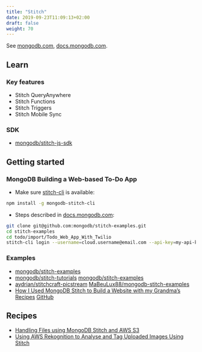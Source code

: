 ```yaml
---
title: "Stitch"
date: 2019-09-23T11:09:13+02:00
draft: false
weight: 70
---
```


See [mongodb.com](https://www.mongodb.com/cloud/stitch), [docs.mongodb.com](https://docs.mongodb.com/stitch/).

## Learn

### Key features

- Stitch QueryAnywhere
- Stitch Functions
- Stitch Triggers
- Stitch Mobile Sync

### SDK

- [mongodb/stitch-js-sdk](https://github.com/mongodb/stitch-js-sdk)

## Getting started

### MongoDB Building a Web-based To-Do App

- Make sure [stitch-cli](https://docs.mongodb.com/stitch/import-export/stitch-cli-reference/#stitch-cli) is available:

```bash
npm install -g mongodb-stitch-cli
```

- Steps described in [docs.mongodb.com](https://docs.mongodb.com/stitch/tutorials/todo-web/):

```bash
git clone git@github.com:mongodb/stitch-examples.git
cd stitch-examples
cd todo/import/Todo_Web_App_With_Twilio
stitch-cli login --username=cloud.username@email.com --api-key=my-api-key
```

### Examples

- [mongodb/stitch-examples](https://github.com/mongodb/stitch-examples)
- [mongodb/stitch-tutorials](https://github.com/mongodb/stitch-tutorials) [mongodb/stitch-examples](https://github.com/mongodb/stitch-examples)
- [aydrian/stitchcraft-picstream](https://github.com/aydrian/stitchcraft-picstream) [MaBeuLux88/mongodb-stitch-examples](https://github.com/MaBeuLux88/mongodb-stitch-examples)
- [How I Used MongoDB Stitch to Build a Website with my Grandma’s Recipes](https://www.mongodb.com/blog/post/how-i-used-mongodb-stitch-to-build-a-website-with-my-grandmas-recipes) [GitHub](https://github.com/grammas/kitchen)

## Recipes

- [Handling Files using MongoDB Stitch and AWS S3](https://www.mongodb.com/blog/post/handling-files-using-mongodb-stitch-and-aws-s3)
- [Using AWS Rekognition to Analyse and Tag Uploaded Images Using Stitch](https://www.mongodb.com/blog/post/using-aws-rekognition-to-analyse-and-tag-uploaded-images-using-stitch)
